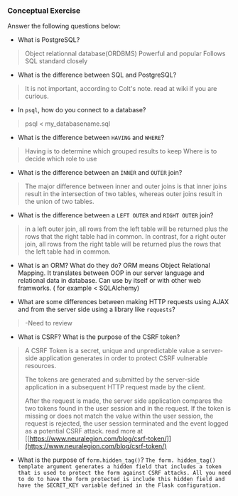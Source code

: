 ### Conceptual Exercise

Answer the following questions below:

- What is PostgreSQL?
> 	Object relationnal database(ORDBMS)
> 	Powerful and popular
> 	Follows SQL standard closely

- What is the difference between SQL and PostgreSQL?
> 	It is not important, according to Colt's note. read at wiki if you are curious. 

- In `psql`, how do you connect to a database?
> 	psql < my_databasename.sql

- What is the difference between `HAVING` and `WHERE`?
> 	Having is to determine which grouped results to keep
> 	Where is to decide which role to use

- What is the difference between an `INNER` and `OUTER` join?
> 	The major difference between inner and outer joins is that inner joins result in the intersection of two tables, whereas outer joins result in the union of two tables.

- What is the difference between a `LEFT OUTER` and `RIGHT OUTER` join?
> 	in a left outer join, all rows from the left table will be returned plus the rows that the right table had in common. In contrast, for a right outer join, all rows from the right table will be returned plus the rows that the left table had in common.

- What is an ORM? What do they do?
	ORM means Object Relational Mapping. It translates between OOP in our server language and relational data in database. Can use by itself or with other web framworks. ( for example < SQLAlchemy)

- What are some differences between making HTTP requests using AJAX 
  and from the server side using a library like `requests`?
>   -Need to review 

- What is CSRF? What is the purpose of the CSRF token?
> 	A CSRF Token is a secret, unique and unpredictable value a server-side application generates in order to protect CSRF vulnerable resources. 
> 
> The tokens are generated and submitted by the server-side application in a subsequent HTTP request made by the client.
> 
> After the request is made, the server side application compares the two tokens found in the user session and in the request. If the token is missing or does not match the value within the user session, the request is rejected, the user session terminated and the event logged as a potential CSRF attack.
> read more at [[https://www.neuralegion.com/blog/csrf-token/]](https://www.neuralegion.com/blog/csrf-token/)

- What is the purpose of `form.hidden_tag()`?
`The form. hidden_tag() template argument generates a hidden field that includes a token that is used to protect the form against CSRF attacks. All you need to do to have the form protected is include this hidden field and have the SECRET_KEY variable defined in the Flask configuration.`
